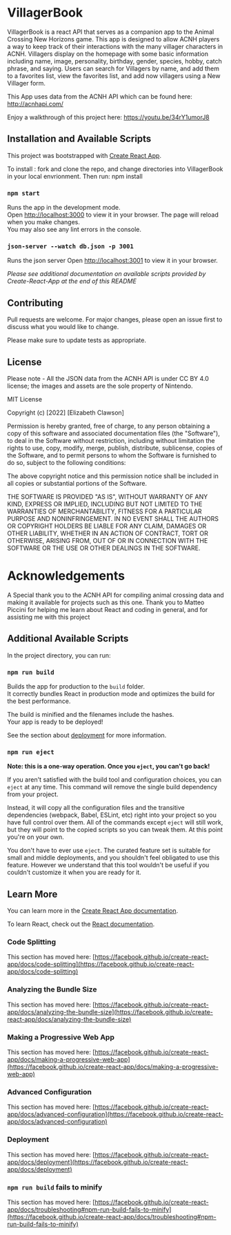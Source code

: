  
# VillagerBook
 
VillagerBook is a react API that serves as a companion app to the Animal Crossing New Horizons game.
This app is designed to allow ACNH players a way to keep track of their interactions with the many villager characters in ACNH.
Villagers display on the homepage with some basic information including name, image, personality, birthday, gender, species, hobby, catch phrase, and saying. Users can search for Villagers by name, and add them to a favorites list, view the favorites list, and add now villagers using a New Villager form.
 
This App uses data from the ACNH API which can be found here: http://acnhapi.com/
 
Enjoy a walkthrough of this project here: https://youtu.be/34rY1umorJ8
 
## Installation and Available Scripts
 
This project was bootstrapped with [Create React App](https://github.com/facebook/create-react-app).
 
To install : fork and clone the repo, and change directories into VillagerBook in your local envrionment.
Then run:  npm install
### `npm start`
 
Runs the app in the development mode.\
Open [http://localhost:3000](http://localhost:3000) to view it in your browser.
The page will reload when you make changes.\
You may also see any lint errors in the console.
 
### `json-server --watch db.json -p 3001`
 
Runs the json server
Open [http://localhost:3001](http://localhost:3001) to view it in your browser.
 
*Please see additional documentation on available scripts provided by Create-React-App at the end of this README*
 
## Contributing
 
Pull requests are welcome. For major changes, please open an issue first to discuss what you would like to change.
 
Please make sure to update tests as appropriate.
 
## License
 
Please note - All the JSON data from the ACNH API is under CC BY 4.0 license; the images and assets are the sole property of Nintendo.
 
MIT License
 
Copyright (c) [2022] [Elizabeth Clawson]
 
Permission is hereby granted, free of charge, to any person obtaining a copy
of this software and associated documentation files (the "Software"), to deal
in the Software without restriction, including without limitation the rights
to use, copy, modify, merge, publish, distribute, sublicense,
copies of the Software, and to permit persons to whom the Software is
furnished to do so, subject to the following conditions:
 
The above copyright notice and this permission notice shall be included in all
copies or substantial portions of the Software.
 
THE SOFTWARE IS PROVIDED "AS IS", WITHOUT WARRANTY OF ANY KIND, EXPRESS OR
IMPLIED, INCLUDING BUT NOT LIMITED TO THE WARRANTIES OF MERCHANTABILITY,
FITNESS FOR A PARTICULAR PURPOSE AND NONINFRINGEMENT. IN NO EVENT SHALL THE
AUTHORS OR COPYRIGHT HOLDERS BE LIABLE FOR ANY CLAIM, DAMAGES OR OTHER
LIABILITY, WHETHER IN AN ACTION OF CONTRACT, TORT OR OTHERWISE, ARISING FROM,
OUT OF OR IN CONNECTION WITH THE SOFTWARE OR THE USE OR OTHER DEALINGS IN THE
SOFTWARE.
 
# Acknowledgements
 
A Special thank you to the ACNH API for compiling animal crossing data and making it available for projects such as this one.
Thank you to Matteo Piccini for helping me learn about React and coding in general, and for assisting me with this project
 
 
## Additional Available Scripts
 
In the project directory, you can run:
 
 
### `npm run build`
 
Builds the app for production to the `build` folder.\
It correctly bundles React in production mode and optimizes the build for the best performance.
 
The build is minified and the filenames include the hashes.\
Your app is ready to be deployed!
 
See the section about [deployment](https://facebook.github.io/create-react-app/docs/deployment) for more information.
 
### `npm run eject`
 
**Note: this is a one-way operation. Once you `eject`, you can't go back!**
 
If you aren't satisfied with the build tool and configuration choices, you can `eject` at any time. This command will remove the single build dependency from your project.
 
Instead, it will copy all the configuration files and the transitive dependencies (webpack, Babel, ESLint, etc) right into your project so you have full control over them. All of the commands except `eject` will still work, but they will point to the copied scripts so you can tweak them. At this point you're on your own.
 
You don't have to ever use `eject`. The curated feature set is suitable for small and middle deployments, and you shouldn't feel obligated to use this feature. However we understand that this tool wouldn't be useful if you couldn't customize it when you are ready for it.
 
## Learn More
 
You can learn more in the [Create React App documentation](https://facebook.github.io/create-react-app/docs/getting-started).
 
To learn React, check out the [React documentation](https://reactjs.org/).
 
### Code Splitting
 
This section has moved here: [https://facebook.github.io/create-react-app/docs/code-splitting](https://facebook.github.io/create-react-app/docs/code-splitting)
 
### Analyzing the Bundle Size
 
This section has moved here: [https://facebook.github.io/create-react-app/docs/analyzing-the-bundle-size](https://facebook.github.io/create-react-app/docs/analyzing-the-bundle-size)
 
### Making a Progressive Web App
 
This section has moved here: [https://facebook.github.io/create-react-app/docs/making-a-progressive-web-app](https://facebook.github.io/create-react-app/docs/making-a-progressive-web-app)
 
### Advanced Configuration
 
This section has moved here: [https://facebook.github.io/create-react-app/docs/advanced-configuration](https://facebook.github.io/create-react-app/docs/advanced-configuration)
 
### Deployment
 
This section has moved here: [https://facebook.github.io/create-react-app/docs/deployment](https://facebook.github.io/create-react-app/docs/deployment)
 
### `npm run build` fails to minify
 
This section has moved here: [https://facebook.github.io/create-react-app/docs/troubleshooting#npm-run-build-fails-to-minify](https://facebook.github.io/create-react-app/docs/troubleshooting#npm-run-build-fails-to-minify)